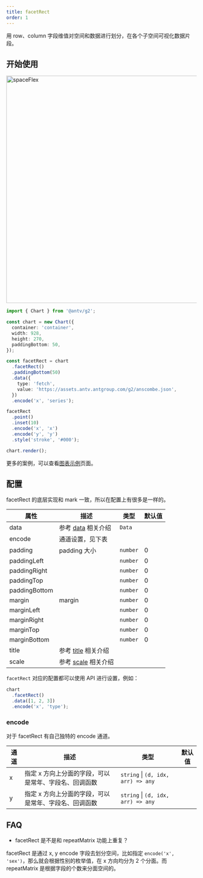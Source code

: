 ```yaml
---
title: facetRect
order: 1
---
```


用 row、column 字段维值对空间和数据进行划分，在各个子空间可视化数据片段。

## 开始使用

<img alt="spaceFlex" src="https://mdn.alipayobjects.com/mdn/huamei_qa8qxu/afts/img/A*duq8TrR0LxcAAAAAAAAAAAAADmJ7AQ" width="600" />

```ts
import { Chart } from '@antv/g2';

const chart = new Chart({
  container: 'container',
  width: 928,
  height: 270,
  paddingBottom: 50,
});

const facetRect = chart
  .facetRect()
  .paddingBottom(50)
  .data({
    type: 'fetch',
    value: 'https://assets.antv.antgroup.com/g2/anscombe.json',
  })
  .encode('x', 'series');

facetRect
  .point()
  .inset(10)
  .encode('x', 'x')
  .encode('y', 'y')
  .style('stroke', '#000');

chart.render();
```

更多的案例，可以查看[图表示例](/examples)页面。

## 配置

facetRect 的底层实现和 mark 一致，所以在配置上有很多是一样的。

| 属性 | 描述 | 类型 | 默认值|
| -------------| ----------------------------------------------------------- | ---------------| ----------|
| data         |  参考 [data](/api/data) 相关介绍                              | `Data`         |           |
| encode       |  通道设置，见下表                                              |                |           |
| padding      |  padding 大小                                                | `number`       |  0        |
| paddingLeft  |                                                             | `number`        |  0        |
| paddingRight |                                                             | `number`        |  0        |
| paddingTop   |                                                             | `number`        |  0        |
| paddingBottom |                                                            | `number`        |  0        |
| margin       |  margin                                                     | `number`        |  0        |
| marginLeft   |                                                             | `number`        |  0        |
| marginRight  |                                                             | `number`        |  0        |
| marginTop    |                                                             | `number`        |  0        |
| marginBottom |                                                             | `number`        |  0        |
| title        | 参考 [title](/api/title) 相关介绍                             |                 |           |
| scale        | 参考 [scale](/api/scale/linear) 相关介绍                      |                 |           |

`facetRect` 对应的配置都可以使用 API 进行设置，例如：

```ts
chart
  .facetRect()
  .data([1, 2, 3])
  .encode('x', 'type');
```

### encode

对于 facetRect 有自己独特的 encode 通道。

| 通道 | 描述 | 类型 | 默认值|
| -------------| ----------------------------------------------------------- | -----------------------------------------| ----------|
| x            |  指定 x 方向上分面的字段，可以是常年、字段名、回调函数               | `string` \| `(d, idx, arr) => any`       |           |
| y            |  指定 x 方向上分面的字段，可以是常年、字段名、回调函数               | `string` \| `(d, idx, arr) => any`       |           |


## FAQ

- facetRect 是不是和 repeatMatrix 功能上重复？

facetRect 是通过 x, y encode 字段去划分空间，比如指定 `encode('x', 'sex')`，那么就会根据性别的枚举值，在 x 方向均分为 2 个分面。而 repeatMatrix 是根据字段的个数来分面空间的。
